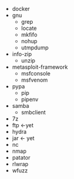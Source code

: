 - docker
- gnu
  - grep
  - locate
  - mkfifo
  - nohup
  - utmpdump
- info-zip
  - unzip
- metasploit-framework
  - msfconsole
  - msfvenom
- pypa
    - pip
    - pipenv
- samba
  - smbclient
- 7z
- ftp <-yet
- hydra
- jar <- yet
- nc
- nmap
- patator
- rlwrap
- wfuzz
